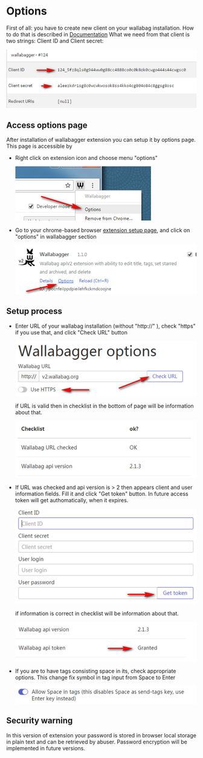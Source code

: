 # Options

First of all: you have to create new client on your wallabag installation. How to do that is described in [Documentation](https://doc.wallabag.org/developer/api/oauth/#creating-a-new-api-client)
What we need from that client is two strings: Client ID and Client secret:

![Client](images/opt-client.png)

## Access options page

After installation of wallabagger extension you can setup it by options page. This page is accessible by

* Right click on extension icon and choose menu "options"

    ![Menu](images/opt-menu.png)

* Go to your chrome-based browser [extension setup page](chrome://extensions), and click on "options" in wallabagger section

    ![extensions](images/opt-ext-optlink.png)

## Setup process

* Enter URL of your wallabag installation (without "http://" ), check "https" if you use that, and click "Check URL" button

    ![URL](images/opt-url.png)

    if URL is valid then in checklist in the bottom of page will be information about that.

    ![checklist](images/opt-checklist.png)

* If URL was checked and api version is > 2 then appears client and user information fields. Fill it and click "Get token" button. In future access token will get authomatically, when it expires.

    ![Client fields](images/opt-clientfields.png)

    if information is correct in checklist will be information about that.

    ![Token granted](images/opt-granted.png)

* If you are to have tags consisting space in its, check appropriate options. This change fix symbol in tag input from Space to Enter

    ![Space in tags](images/opt-spaceintags.png)

## Security warning

In this version of extension your password is stored in browser local storage in plain text and can be retrieved by abuser. Password encryption will be implemented in future versions.
